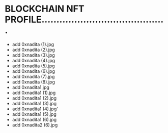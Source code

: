 # BLOCKCHAIN NFT PROFILE..........................................
- add 0xnadita (1).jpg
- add 0xnadita (2).jpg
- add 0xnadita (3).jpg
- add 0xnadita (4).jpg
- add 0xnadita (5).jpg
- add 0xnadita (6).jpg
- add 0xnadita (7).jpg
- add 0xnadita (8).jpg
- add 0xnadita1.jpg
- add 0xnadita1 (1).jpg
- add 0xnadita1 (2).jpg
- add 0xnadita1 (3).jpg
- add 0xnadita1 (4).jpg'
- add 0xnadita1 (5).jpg
- add 0xnadita1 (6).jpg
- add 0xnadita2 (6).jpg
